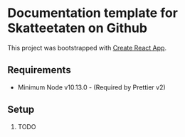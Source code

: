 # Documentation template for Skatteetaten on Github

This project was bootstrapped with [Create React App](https://github.com/facebookincubator/create-react-app).

## Requirements

- Minimum Node v10.13.0 - (Required by Prettier v2)

## Setup

1. TODO
